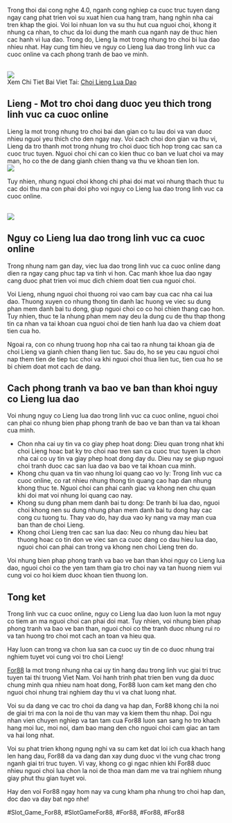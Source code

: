 <p>Trong thoi dai cong nghe 4.0, nganh cong nghiep ca cuoc truc tuyen dang ngay cang phat trien voi su xuat hien cua hang tram, hang nghin nha cai tren khap the gioi. Voi loi nhuan lon va su thu hut cua nguoi choi, khong it nhung ca nhan, to chuc da loi dung the manh cua nganh nay de thuc hien cac hanh vi lua dao. Trong do, Lieng la mot trong nhung tro choi bi lua dao nhieu nhat. Hay cung tim hieu ve nguy co Lieng lua dao trong linh vuc ca cuoc online va cach phong tranh de bao ve minh.</p><br><img src="https://for88z.co.uk/wp-content/uploads/2025/02/logo.png"></br>
Xem Chi Tiet Bai Viet Tai: <a href="https://for88z.co.uk/choi-lieng-lua-dao/">Choi Lieng Lua Dao</a><h2>Lieng - Mot tro choi dang duoc yeu thich trong linh vuc ca cuoc online</h2><p>Lieng la mot trong nhung tro choi bai dan gian co tu lau doi va van duoc nhieu nguoi yeu thich cho den ngay nay. Voi cach choi don gian va thu vi, Lieng da tro thanh mot trong nhung tro choi duoc tich hop trong cac san ca cuoc truc tuyen. Nguoi choi chi can co kien thuc co ban ve luat choi va may man, ho co the de dang gianh chien thang va thu ve khoan tien lon.<br><img src="https://for88z.co.uk/wp-content/uploads/2025/02/logo.png"></br><p>Tuy nhien, nhung nguoi choi khong chi phai doi mat voi nhung thach thuc tu cac doi thu ma con phai doi pho voi nguy co Lieng lua dao trong linh vuc ca cuoc online.</p><br><img src="https://for88z.co.uk/wp-content/uploads/2025/02/cach-nhan-biet-nguoi-choi-lieng-lua-dao.jpg"></br><h2>Nguy co Lieng lua dao trong linh vuc ca cuoc online</h2><p>Trong nhung nam gan day, viec lua dao trong linh vuc ca cuoc online dang dien ra ngay cang phuc tap va tinh vi hon. Cac manh khoe lua dao ngay cang duoc phat trien voi muc dich chiem doat tien cua nguoi choi.<p>Voi Lieng, nhung nguoi choi thuong roi vao cam bay cua cac nha cai lua dao. Thuong xuyen co nhung thong tin danh lac huong ve viec su dung phan mem danh bai tu dong, giup nguoi choi co co hoi chien thang cao hon. Tuy nhien, thuc te la nhung phan mem nay deu la dung cu de thu thap thong tin ca nhan va tai khoan cua nguoi choi de tien hanh lua dao va chiem doat tien cua ho.</p><p>Ngoai ra, con co nhung truong hop nha cai tao ra nhung tai khoan gia de choi Lieng va gianh chien thang lien tuc. Sau do, ho se yeu cau nguoi choi nap them tien de tiep tuc choi va khi nguoi choi thua lien tuc, tien cua ho se bi chiem doat mot cach de dang.<h2>Cach phong tranh va bao ve ban than khoi nguy co Lieng lua dao</h2><p>Voi nhung nguy co Lieng lua dao trong linh vuc ca cuoc online, nguoi choi can phai co nhung bien phap phong tranh de bao ve ban than va tai khoan cua minh.</p><ul>
<li>Chon nha cai uy tin va co giay phep hoat dong: Dieu quan trong nhat khi choi Lieng hoac bat ky tro choi nao tren san ca cuoc truc tuyen la chon nha cai co uy tin va giay phep hoat dong day du. Dieu nay se giup nguoi choi tranh duoc cac san lua dao va bao ve tai khoan cua minh.</li>
<li>Khong chu quan va tin vao nhung loi quang cao vo ly: Trong linh vuc ca cuoc online, co rat nhieu nhung thong tin quang cao hap dan nhung khong thuc te. Nguoi choi can phai canh giac va khong nen chu quan khi doi mat voi nhung loi quang cao nay.</li>
<li>Khong su dung phan mem danh bai tu dong: De tranh bi lua dao, nguoi choi khong nen su dung nhung phan mem danh bai tu dong hay cac cong cu tuong tu. Thay vao do, hay dua vao ky nang va may man cua ban than de choi Lieng.</li>
<li>Khong choi Lieng tren cac san lua dao: Neu co nhung dau hieu bat thuong hoac co tin don ve viec san ca cuoc dang co dau hieu lua dao, nguoi choi can phai can trong va khong nen choi Lieng tren do.</li>
</ul><p>Voi nhung bien phap phong tranh va bao ve ban than khoi nguy co Lieng lua dao, nguoi choi co the yen tam tham gia tro choi nay va tan huong niem vui cung voi co hoi kiem duoc khoan tien thuong lon.</p><h2>Tong ket</h2><p>Trong linh vuc ca cuoc online, nguy co Lieng lua dao luon luon la mot nguy co tiem an ma nguoi choi can phai doi mat. Tuy nhien, voi nhung bien phap phong tranh va bao ve ban than, nguoi choi co the tranh duoc nhung rui ro va tan huong tro choi mot cach an toan va hieu qua.</p><p>Hay luon can trong va chon lua san ca cuoc uy tin de co duoc nhung trai nghiem tuyet voi cung voi tro choi Lieng!</p><p><a href="https://for88z.co.uk/">For88</a> la mot trong nhung nha cai uy tin hang dau trong linh vuc giai tri truc tuyen tai thi truong Viet Nam. Voi hanh trinh phat trien ben vung da duoc chung minh qua nhieu nam hoat dong, For88 luon cam ket mang den cho nguoi choi nhung trai nghiem day thu vi va chat luong nhat.

Voi su da dang ve cac tro choi da dang va hap dan, For88 khong chi la noi de giai tri ma con la noi de thu van may va kiem them thu nhap. Doi ngu nhan vien chuyen nghiep va tan tam cua For88 luon san sang ho tro khach hang moi luc, moi noi, dam bao mang den cho nguoi choi cam giac an tam va hai long nhat.

Voi su phat trien khong ngung nghi va su cam ket dat loi ich cua khach hang len hang dau, For88 da va dang dan xay dung duoc vi the vung chac trong nganh giai tri truc tuyen. Vi vay, khong co gi ngac nhien khi For88 duoc nhieu nguoi choi lua chon la noi de thoa man dam me va trai nghiem nhung giay phut thu gian tuyet voi.

Hay den voi For88 ngay hom nay va cung kham pha nhung tro choi hap dan, doc dao va day bat ngo nhe!</p>
#Slot_Game_For88, #SlotGameFor88, #For88, #For88, #For88
